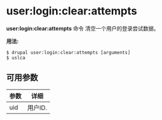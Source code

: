 # user:login:clear:attempts
**user:login:clear:attempts** 命令 清空一个用户的登录尝试数据。

**用法:**
```
$ drupal user:login:clear:attempts [arguments] 
$ uslca  
```

## 可用参数
参数 | 详细
---------|-------------
uid | 用户ID.
